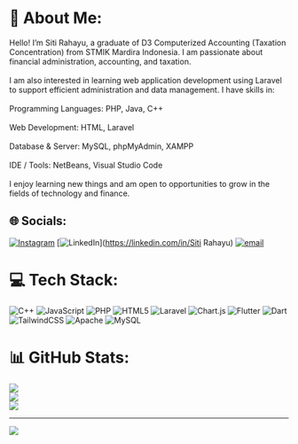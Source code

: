 # 💫 About Me:
Hello! I’m Siti Rahayu, a graduate of D3 Computerized Accounting (Taxation Concentration) from STMIK Mardira Indonesia. I am passionate about financial administration, accounting, and taxation.<br><br>I am also interested in learning web application development using Laravel to support efficient administration and data management. I have skills in:<br><br>Programming Languages: PHP, Java, C++<br><br>Web Development: HTML, Laravel<br><br>Database & Server: MySQL, phpMyAdmin, XAMPP<br><br>IDE / Tools: NetBeans, Visual Studio Code<br><br>I enjoy learning new things and am open to opportunities to grow in the fields of technology and finance.


## 🌐 Socials:
[![Instagram](https://img.shields.io/badge/Instagram-%23E4405F.svg?logo=Instagram&logoColor=white)](https://instagram.com/sitirhyy__) [![LinkedIn](https://img.shields.io/badge/LinkedIn-%230077B5.svg?logo=linkedin&logoColor=white)](https://linkedin.com/in/Siti Rahayu) [![email](https://img.shields.io/badge/Email-D14836?logo=gmail&logoColor=white)](mailto:sittieerahayuu@gmail.com) 

# 💻 Tech Stack:
![C++](https://img.shields.io/badge/c++-%2300599C.svg?style=for-the-badge&logo=c%2B%2B&logoColor=white) ![JavaScript](https://img.shields.io/badge/javascript-%23323330.svg?style=for-the-badge&logo=javascript&logoColor=%23F7DF1E) ![PHP](https://img.shields.io/badge/php-%23777BB4.svg?style=for-the-badge&logo=php&logoColor=white) ![HTML5](https://img.shields.io/badge/html5-%23E34F26.svg?style=for-the-badge&logo=html5&logoColor=white) ![Laravel](https://img.shields.io/badge/laravel-%23FF2D20.svg?style=for-the-badge&logo=laravel&logoColor=white) ![Chart.js](https://img.shields.io/badge/chart.js-F5788D.svg?style=for-the-badge&logo=chart.js&logoColor=white) ![Flutter](https://img.shields.io/badge/Flutter-%2302569B.svg?style=for-the-badge&logo=Flutter&logoColor=white) ![Dart](https://img.shields.io/badge/dart-%230175C2.svg?style=for-the-badge&logo=dart&logoColor=white) ![TailwindCSS](https://img.shields.io/badge/tailwindcss-%2338B2AC.svg?style=for-the-badge&logo=tailwind-css&logoColor=white) ![Apache](https://img.shields.io/badge/apache-%23D42029.svg?style=for-the-badge&logo=apache&logoColor=white) ![MySQL](https://img.shields.io/badge/mysql-4479A1.svg?style=for-the-badge&logo=mysql&logoColor=white)
# 📊 GitHub Stats:
![](https://github-readme-stats.vercel.app/api?username=sittieerahayuu-dotcom&theme=dark&hide_border=false&include_all_commits=false&count_private=false)<br/>
![](https://nirzak-streak-stats.vercel.app/?user=sittieerahayuu-dotcom&theme=dark&hide_border=false)<br/>
![](https://github-readme-stats.vercel.app/api/top-langs/?username=sittieerahayuu-dotcom&theme=dark&hide_border=false&include_all_commits=false&count_private=false&layout=compact)

---
[![](https://visitcount.itsvg.in/api?id=sittieerahayuu-dotcom&icon=0&color=0)](https://visitcount.itsvg.in)

<!-- Proudly created with GPRM ( https://gprm.itsvg.in ) -->
<!-- Proudly created with GPRM ( https://gprm.itsvg.in ) -->
